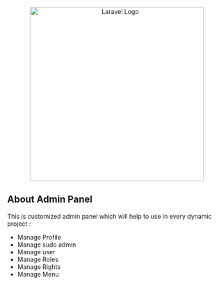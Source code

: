<p align="center"><a href="https://laravel.com" target="_blank"><img src="https://raw.githubusercontent.com/laravel/art/master/logo-lockup/5%20SVG/2%20CMYK/1%20Full%20Color/laravel-logolockup-cmyk-red.svg" width="400" alt="Laravel Logo"></a></p>

## About Admin Panel

This is customized admin panel which will help to use in every dynamic project :

- Manage Profile
- Manage sudo admin
- Manage user 
- Manage Roles 
- Manage Rights 
- Manage Menu